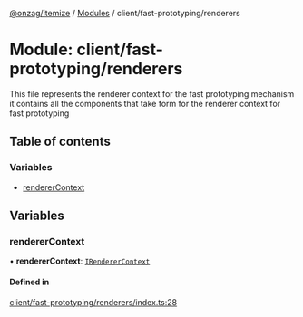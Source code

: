 [@onzag/itemize](../README.md) / [Modules](../modules.md) / client/fast-prototyping/renderers

# Module: client/fast-prototyping/renderers

This file represents the renderer context for the fast prototyping mechanism it
contains all the components that take form for the renderer context for fast prototyping

## Table of contents

### Variables

- [rendererContext](client_fast_prototyping_renderers.md#renderercontext)

## Variables

### rendererContext

• **rendererContext**: [`IRendererContext`](../interfaces/client_providers_renderer.IRendererContext.md)

#### Defined in

[client/fast-prototyping/renderers/index.ts:28](https://github.com/onzag/itemize/blob/5c2808d3/client/fast-prototyping/renderers/index.ts#L28)
